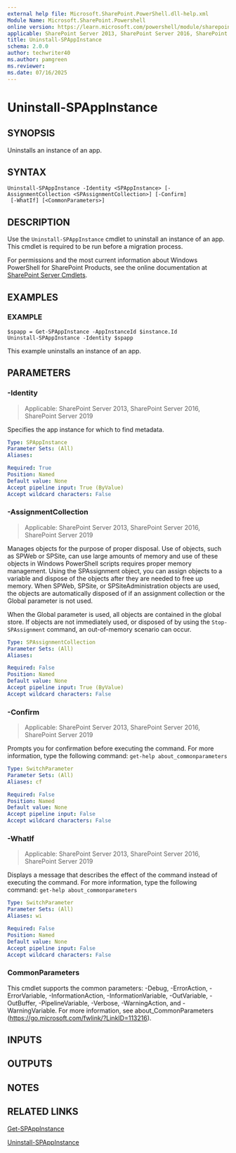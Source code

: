 ```yaml
---
external help file: Microsoft.SharePoint.PowerShell.dll-help.xml
Module Name: Microsoft.SharePoint.Powershell
online version: https://learn.microsoft.com/powershell/module/sharepoint-server/uninstall-spappinstance
applicable: SharePoint Server 2013, SharePoint Server 2016, SharePoint Server 2019
title: Uninstall-SPAppInstance
schema: 2.0.0
author: techwriter40
ms.author: pamgreen
ms.reviewer:
ms.date: 07/16/2025
---
```


# Uninstall-SPAppInstance

## SYNOPSIS
Uninstalls an instance of an app.

## SYNTAX

```
Uninstall-SPAppInstance -Identity <SPAppInstance> [-AssignmentCollection <SPAssignmentCollection>] [-Confirm]
 [-WhatIf] [<CommonParameters>]
```

## DESCRIPTION
Use the `Uninstall-SPAppInstance` cmdlet to uninstall an instance of an app.
This cmdlet is required to be run before a migration process.

For permissions and the most current information about Windows PowerShell for SharePoint Products, see the online documentation at [SharePoint Server Cmdlets](https://learn.microsoft.com/powershell/sharepoint/sharepoint-server/sharepoint-server-cmdlets).

## EXAMPLES

### EXAMPLE
```
$spapp = Get-SPAppInstance -AppInstanceId $instance.Id
Uninstall-SPAppInstance -Identity $spapp
```

This example uninstalls an instance of an app.

## PARAMETERS

### -Identity

> Applicable: SharePoint Server 2013, SharePoint Server 2016, SharePoint Server 2019

Specifies the app instance for which to find metadata.

```yaml
Type: SPAppInstance
Parameter Sets: (All)
Aliases:

Required: True
Position: Named
Default value: None
Accept pipeline input: True (ByValue)
Accept wildcard characters: False
```

### -AssignmentCollection

> Applicable: SharePoint Server 2013, SharePoint Server 2016, SharePoint Server 2019

Manages objects for the purpose of proper disposal.
Use of objects, such as SPWeb or SPSite, can use large amounts of memory and use of these objects in Windows PowerShell scripts requires proper memory management.
Using the SPAssignment object, you can assign objects to a variable and dispose of the objects after they are needed to free up memory.
When SPWeb, SPSite, or SPSiteAdministration objects are used, the objects are automatically disposed of if an assignment collection or the Global parameter is not used.

When the Global parameter is used, all objects are contained in the global store.
If objects are not immediately used, or disposed of by using the `Stop-SPAssignment` command, an out-of-memory scenario can occur.

```yaml
Type: SPAssignmentCollection
Parameter Sets: (All)
Aliases:

Required: False
Position: Named
Default value: None
Accept pipeline input: True (ByValue)
Accept wildcard characters: False
```

### -Confirm

> Applicable: SharePoint Server 2013, SharePoint Server 2016, SharePoint Server 2019

Prompts you for confirmation before executing the command.
For more information, type the following command: `get-help about_commonparameters`

```yaml
Type: SwitchParameter
Parameter Sets: (All)
Aliases: cf

Required: False
Position: Named
Default value: None
Accept pipeline input: False
Accept wildcard characters: False
```

### -WhatIf

> Applicable: SharePoint Server 2013, SharePoint Server 2016, SharePoint Server 2019

Displays a message that describes the effect of the command instead of executing the command.
For more information, type the following command: `get-help about_commonparameters`

```yaml
Type: SwitchParameter
Parameter Sets: (All)
Aliases: wi

Required: False
Position: Named
Default value: None
Accept pipeline input: False
Accept wildcard characters: False
```

### CommonParameters
This cmdlet supports the common parameters: -Debug, -ErrorAction, -ErrorVariable, -InformationAction, -InformationVariable, -OutVariable, -OutBuffer, -PipelineVariable, -Verbose, -WarningAction, and -WarningVariable. For more information, see about_CommonParameters (https://go.microsoft.com/fwlink/?LinkID=113216).

## INPUTS

## OUTPUTS

## NOTES

## RELATED LINKS

[Get-SPAppInstance](Get-SPAppInstance.md)

[Uninstall-SPAppInstance](Uninstall-SPAppInstance.md)
